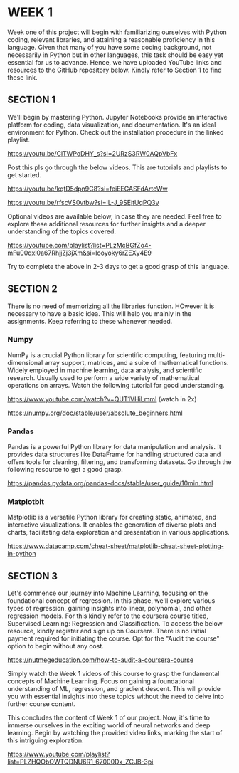 # WEEK 1
Week one of this project will begin with familiarizing ourselves with Python coding, relevant libraries, and attaining a reasonable proficiency in this language. Given that many of you have some coding background, not necessarily in Python but in other languages, this task should be easy yet essential for us to advance. Hence, we have uploaded YouTube links and resources to the GitHub repository below.  Kindly refer to Section 1 to find these link.


## SECTION 1

We'll begin by mastering Python. Jupyter Notebooks provide an interactive platform for coding, data visualization, and documentation. It's an ideal environment for 
Python. Check out the installation procedure in the linked playlist.

https://youtu.be/ClTWPoDHY_s?si=2URzS3RW0AQpVbFx

Post this pls go through the below videos. This are tutorials and playlists to get started.

https://youtu.be/kqtD5dpn9C8?si=feiEEGASFdArtoWw

https://youtu.be/rfscVS0vtbw?si=lL-J_9SEjtUqPQ3y 

Optional videos are available below, in case they are needed. Feel free to explore these additional resources for further insights and a deeper understanding of
the topics covered.

https://youtube.com/playlist?list=PLzMcBGfZo4-mFu00qxl0a67RhjjZj3jXm&si=looyoky6rZEXy4E9 

Try to complete the above in 2-3 days to get a good grasp of this language.

## SECTION 2
There is no need of memorizing all the libraries function. HOwever it is necessary to have a basic idea. This will help you mainly in the assignments. Keep referring to these whenever needed. 

### Numpy
NumPy is a crucial Python library for scientific computing, featuring multi-dimensional array support, matrices, and a suite of mathematical functions. Widely employed in machine learning, data analysis, and scientific research. Usually used to perform a wide variety of mathematical operations on arrays. Watch the following tutorial for good understanding.

https://www.youtube.com/watch?v=QUT1VHiLmmI (watch in 2x)

https://numpy.org/doc/stable/user/absolute_beginners.html

### Pandas
Pandas is a powerful Python library for data manipulation and analysis. It provides data structures like DataFrame for handling structured data and offers tools for cleaning, filtering, and transforming datasets. Go through the following resource to get a good grasp.

https://pandas.pydata.org/pandas-docs/stable/user_guide/10min.html

### Matplotbit
Matplotlib is a versatile Python library for creating static, animated, and interactive visualizations. It enables the generation of diverse plots and charts, facilitating data exploration and presentation in various applications.

https://www.datacamp.com/cheat-sheet/matplotlib-cheat-sheet-plotting-in-python

## SECTION 3 
Let's commence our journey into Machine Learning, focusing on the foundational concept of regression. In this phase, we'll explore various types of regression, gaining insights into linear, polynomial, and other regression models. For this kindly refer to the coursera  course titled, Supervised Learning: Regression and Classification. 
To access the below resource, kindly register and sign up on Coursera. There is no initial payment required for initiating the course. Opt for the "Audit the course" option to begin without any cost. 

https://nutmegeducation.com/how-to-audit-a-coursera-course

Simply watch the Week 1 videos of this course to grasp the fundamental concepts of Machine Learning. Focus on gaining a foundational understanding of ML, regression, and gradient descent. This will provide you with essential insights into these topics without the need to delve into further course content.


This concludes the content of Week 1 of our project. Now, it's time to immerse ourselves in the exciting world of neural networks and deep learning. Begin by watching the provided video links, marking the start of this intriguing exploration.

https://www.youtube.com/playlist?list=PLZHQObOWTQDNU6R1_67000Dx_ZCJB-3pi
